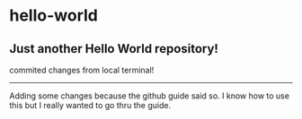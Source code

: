 # hello-world
Just another Hello World repository!
-------
commited changes from local terminal!

-------
Adding some changes because the github guide said so.
I know how to use this but I really wanted to go thru the guide.
